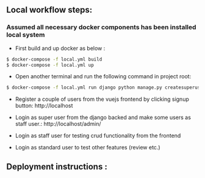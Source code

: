 ## Local workflow steps:

### Assumed all necessary docker components has been installed local system

- First build and up docker as below :

```sh
$ docker-compose -f local.yml build
$ docker-compose -f local.yml up
```

- Open another terminal and run the following command in project root:

```sh
$ docker-compose -f local.yml run django python manage.py createsuperuser
```

- Register a couple of users from the vuejs frontend by clicking signup button:
  http://localhost

- Login as super user from the django backed and make some users as staff user.:
  http://localhost/admin/

- Login as staff user for testing crud functionality from the frontend
- Login as standard user to test other features (review etc.)

## Deployment instructions :
